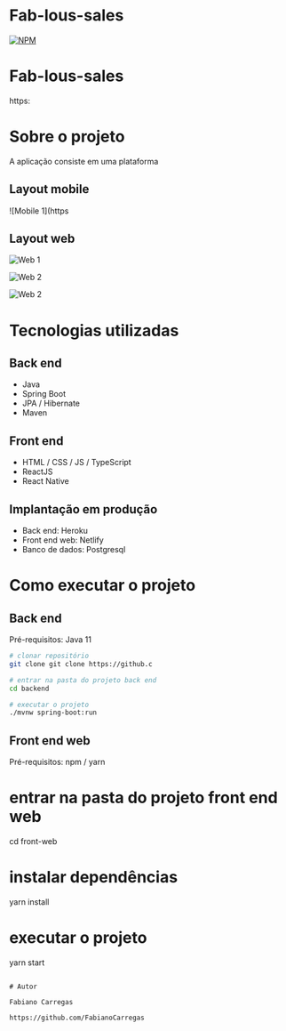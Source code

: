 # Fab-lous-sales
[![NPM](https://img.shields.io/npm/l/react)](https://github.com)

# Fab-lous-sales   
https:

# Sobre o projeto

A aplicação consiste em uma plataforma 

## Layout mobile
![Mobile 1](https

## Layout web
![Web 1](https:)

![Web 2](https:)

![Web 2](https:)

# Tecnologias utilizadas
## Back end
- Java
- Spring Boot
- JPA / Hibernate
- Maven

## Front end
- HTML / CSS / JS / TypeScript
- ReactJS
- React Native

## Implantação em produção
- Back end: Heroku
- Front end web: Netlify
- Banco de dados: Postgresql

# Como executar o projeto

## Back end
Pré-requisitos: Java 11

```bash
# clonar repositório
git clone git clone https://github.c

# entrar na pasta do projeto back end
cd backend

# executar o projeto
./mvnw spring-boot:run
```

## Front end web
Pré-requisitos: npm / yarn

# entrar na pasta do projeto front end web
cd front-web

# instalar dependências
yarn install

# executar o projeto
yarn start
```

# Autor

Fabiano Carregas

https://github.com/FabianoCarregas
